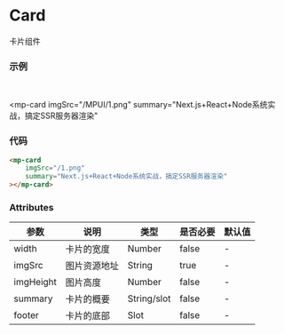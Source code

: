 # Card
卡片组件

### 示例
<br />

<mp-card
    imgSrc="/MPUI/1.png"
    summary="Next.js+React+Node系统实战，搞定SSR服务器渲染"
></mp-card>

### 代码
``` html
<mp-card
    imgSrc="/1.png"
    summary="Next.js+React+Node系统实战，搞定SSR服务器渲染"
></mp-card>

```

### Attributes


| 参数 | 说明 | 类型 | 是否必要 | 默认值 |
| ---- | ---- |  ---- | ---- |  ----  |
| width | 卡片的宽度 | Number | false | - |
| imgSrc | 图片资源地址 | String | true | - |
| imgHeight | 图片高度 | Number | false | - |
| summary | 卡片的概要 | String/slot | false | - |
| footer | 卡片的底部 | Slot | false | - |
